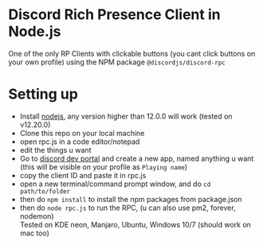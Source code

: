 # Discord Rich Presence Client in Node.js
One of the only RP Clients with clickable buttons (you cant click buttons on your own profile) using the NPM package `@discordjs/discord-rpc`
# Setting up
- Install [nodejs](nodejs.org), any version higher than 12.0.0 will work (tested on v12.20.0)
- Clone this repo on your local machine
- open rpc.js in a code editor/notepad
- edit the things u want
- Go to [discord dev portal](https://discord.com/developers/applications) and create a new app, named anything u want (this will be visible on your profile as `Playing name`)
- copy the client ID and paste it in rpc.js
- open a new terminal/command prompt window, and do `cd path/to/folder`
- then do `npm install` to install the npm packages from package.json
- then do `node rpc.js` to run the RPC, (u can also use pm2, forever, nodemon)<br/>
Tested on KDE neon, Manjaro, Ubuntu, Windows 10/7 (should work on mac too)